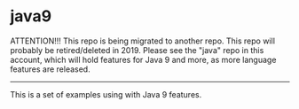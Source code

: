 # java9

ATTENTION!!! This repo is being migrated to another repo.
This repo will probably be retired/deleted in 2019.
Please see the "java" repo in this account, which will hold features 
for Java 9 and more, as more language features are released.

---------------------------------------------------------------

This is a set of examples using with Java 9 features.
